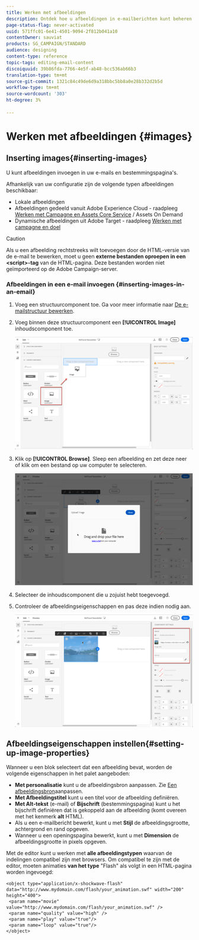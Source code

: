 ```yaml
---
title: Werken met afbeeldingen
description: Ontdek hoe u afbeeldingen in e-mailberichten kunt beheren met de e-mailontwerper.
page-status-flag: never-activated
uuid: 571ffc01-6e41-4501-9094-2f812b041a10
contentOwner: sauviat
products: SG_CAMPAIGN/STANDARD
audience: designing
content-type: reference
topic-tags: editing-email-content
discoiquuid: 39b86fda-7766-4e5f-ab48-bcc536ab66b3
translation-type: tm+mt
source-git-commit: 1321c84c49de6d9a318bbc5bb8a0e28b332d2b5d
workflow-type: tm+mt
source-wordcount: '303'
ht-degree: 3%

---
```



# Werken met afbeeldingen {#images}

## Inserting images{#inserting-images}

U kunt afbeeldingen invoegen in uw e-mails en bestemmingspagina&#39;s.

Afhankelijk van uw configuratie zijn de volgende typen afbeeldingen beschikbaar:

* Lokale afbeeldingen
* Afbeeldingen gedeeld vanuit Adobe Experience Cloud - raadpleeg [Werken met Campagne en Assets Core Service](../../integrating/using/working-with-campaign-and-assets-core-service.md) / Assets On Demand
* Dynamische afbeeldingen uit Adobe Target - raadpleeg [Werken met campagne en doel](../../integrating/using/about-campaign-target-integration.md)

>[!CAUTION]
>
>Als u een afbeelding rechtstreeks wilt toevoegen door de HTML-versie van de e-mail te bewerken, moet u geen **externe bestanden oproepen in een &lt;script>-tag** van de HTML-pagina. Deze bestanden worden niet geïmporteerd op de Adobe Campaign-server.

### Afbeeldingen in een e-mail invoegen {#inserting-images-in-an-email}

1. Voeg een structuurcomponent toe. Ga voor meer informatie naar [De e-mailstructuur bewerken](../../designing/using/designing-from-scratch.md#defining-the-email-structure).
1. Voeg binnen deze structuurcomponent een **[!UICONTROL Image]** inhoudscomponent toe.

   ![](assets/des_insert_images_1.png)

1. Klik op **[!UICONTROL Browse]**. Sleep een afbeelding en zet deze neer of klik om een bestand op uw computer te selecteren.

   ![](assets/des_insert_images_2.png)

1. Selecteer de inhoudscomponent die u zojuist hebt toegevoegd.
1. Controleer de afbeeldingseigenschappen en pas deze indien nodig aan.

   ![](assets/des_insert_images_3.png)

## Afbeeldingseigenschappen instellen{#setting-up-image-properties}

Wanneer u een blok selecteert dat een afbeelding bevat, worden de volgende eigenschappen in het palet aangeboden:

* **Met personalisatie** kunt u de afbeeldingsbron aanpassen. Zie [Een afbeeldingsbron](../../designing/using/personalization.md#personalizing-an-image-source)aanpassen.
* **Met Afbeeldingstitel** kunt u een titel voor de afbeelding definiëren.
* **Met Alt-tekst** (e-mail) of **Bijschrift** (bestemmingspagina) kunt u het bijschrift definiëren dat is gekoppeld aan de afbeelding (komt overeen met het kenmerk **alt** HTML).
* Als u een e-mailbericht bewerkt, kunt u met **Stijl** de afbeeldingsgrootte, achtergrond en rand opgeven.
* Wanneer u een openingspagina bewerkt, kunt u met **Dimension** de afbeeldingsgrootte in pixels opgeven.

Met de editor kunt u werken met **alle afbeeldingstypen** waarvan de indelingen compatibel zijn met browsers. Om compatibel te zijn met de editor, moeten animaties **van het type** &quot;Flash&quot; als volgt in een HTML-pagina worden ingevoegd:

```
<object type="application/x-shockwave-flash" data="http://www.mydomain.com/flash/your_animation.swf" width="200" height="400">
 <param name="movie" value="http://www.mydomain.com/flash/your_animation.swf" />
 <param name="quality" value="high" />
 <param name="play" value="true"/>
 <param name="loop" value="true"/> 
</object>
```

<!--
## Modifying images with the Adobe Creative SDK{#modifying-images-with-the-adobe-creative-sdk}

You can edit images and use a complete set of features powered by the Adobe Creative SDK to enhance your images directly in the content editor when editing emails or landing pages.

The image editor offers a powerful, full-featured image editing UI component that allows you to edit images and apply effects and frames, original high-quality stickers, beautiful overlays, fun features like tilt shift and color splash, pro-level adjustments and more.

To modify an image with the Adobe Creative SDK:

1. Select the image.
1. In the toolbar, click the Creative Cloud icon.

   ![](assets/des_creative_sdk_icon.png)

1. Select the tool you want to use through the icons on the top of the window to modify the image.

   ![](assets/email_designer_ccsdktoolbar.png)

1. Click **[!UICONTROL Save]** when modifications are done. The updated image is saved on Adobe Campaign server and ready to be used.

>[!NOTE]
>
>Tools offered in the image editor cannot be customized.
-->